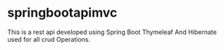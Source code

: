 # springbootapimvc
This is a rest api developed using Spring Boot Thymeleaf And Hibernate used for all crud Operations.
